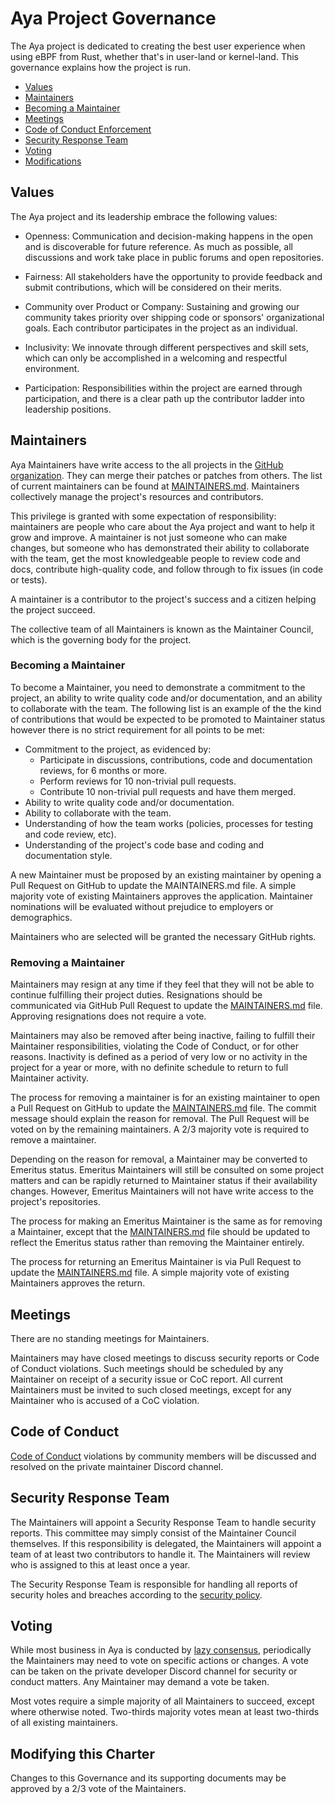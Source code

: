 # Aya Project Governance

The Aya project is dedicated to creating the best user experience when using
eBPF from Rust, whether that's in user-land or kernel-land. This governance
explains how the project is run.

- [Values](#values)
- [Maintainers](#maintainers)
- [Becoming a Maintainer](#becoming-a-maintainer)
- [Meetings](#meetings)
- [Code of Conduct Enforcement](#code-of-conduct)
- [Security Response Team](#security-response-team)
- [Voting](#voting)
- [Modifications](#modifying-this-charter)

## Values

The Aya project and its leadership embrace the following values:

- Openness: Communication and decision-making happens in the open and is
  discoverable for future reference. As much as possible, all discussions and
  work take place in public forums and open repositories.

- Fairness: All stakeholders have the opportunity to provide feedback and submit
  contributions, which will be considered on their merits.

- Community over Product or Company: Sustaining and growing our community takes
  priority over shipping code or sponsors' organizational goals. Each
  contributor participates in the project as an individual.

- Inclusivity: We innovate through different perspectives and skill sets, which
  can only be accomplished in a welcoming and respectful environment.

- Participation: Responsibilities within the project are earned through
  participation, and there is a clear path up the contributor ladder into
  leadership positions.

## Maintainers

Aya Maintainers have write access to the all projects in the
[GitHub organization]. They can merge their patches or patches from others.
The list of current maintainers can be found at [MAINTAINERS.md].
Maintainers collectively manage the project's resources and contributors.

This privilege is granted with some expectation of responsibility: maintainers
are people who care about the Aya project and want to help it grow and
improve. A maintainer is not just someone who can make changes, but someone who
has demonstrated their ability to collaborate with the team, get the most
knowledgeable people to review code and docs, contribute high-quality code, and
follow through to fix issues (in code or tests).

A maintainer is a contributor to the project's success and a citizen helping
the project succeed.

The collective team of all Maintainers is known as the Maintainer Council, which
is the governing body for the project.

### Becoming a Maintainer

To become a Maintainer, you need to demonstrate a commitment to the project, an
ability to write quality code and/or documentation, and an ability to
collaborate with the team. The following list is an example of the
the kind of contributions that would be expected to be promoted to Maintainer
status however there is no strict requirement for all points to be met:

- Commitment to the project, as evidenced by:
  - Participate in discussions, contributions, code and documentation reviews,
    for 6 months or more.
  - Perform reviews for 10 non-trivial pull requests.
  - Contribute 10 non-trivial pull requests and have them merged.
- Ability to write quality code and/or documentation.
- Ability to collaborate with the team.
- Understanding of how the team works (policies, processes for testing
  and code review, etc).
- Understanding of the project's code base and coding and documentation style.

A new Maintainer must be proposed by an existing maintainer by opening a
Pull Request on GitHub to update the MAINTAINERS.md file. A simple majority vote
of existing Maintainers approves the application. Maintainer nominations will be
evaluated without prejudice to employers or demographics.

Maintainers who are selected will be granted the necessary GitHub rights.

### Removing a Maintainer

Maintainers may resign at any time if they feel that they will not be able to
continue fulfilling their project duties. Resignations should be communicated
via GitHub Pull Request to update the [MAINTAINERS.md] file. Approving
resignations does not require a vote.

Maintainers may also be removed after being inactive, failing to fulfill their
Maintainer responsibilities, violating the Code of Conduct, or for other reasons.
Inactivity is defined as a period of very low or no activity in the project
for a year or more, with no definite schedule to return to full Maintainer
activity.

The process for removing a maintainer is for an existing maintainer to open
a Pull Request on GitHub to update the [MAINTAINERS.md] file. The commit
message should explain the reason for removal. The Pull Request will be
voted on by the remaining maintainers. A 2/3 majority vote is required to
remove a maintainer.

Depending on the reason for removal, a Maintainer may be converted to Emeritus
status. Emeritus Maintainers will still be consulted on some project matters
and can be rapidly returned to Maintainer status if their availability changes.
However, Emeritus Maintainers will not have write access to the project's
repositories.

The process for making an Emeritus Maintainer is the same as for removing a
Maintainer, except that the [MAINTAINERS.md] file should be updated to reflect
the Emeritus status rather than removing the Maintainer entirely.

The process for returning an Emeritus Maintainer is via Pull Request
to update the [MAINTAINERS.md] file. A simple majority vote of existing
Maintainers approves the return.

## Meetings

There are no standing meetings for Maintainers.

Maintainers may have closed meetings to discuss security reports
or Code of Conduct violations. Such meetings should be scheduled by any
Maintainer on receipt of a security issue or CoC report. All current Maintainers
must be invited to such closed meetings, except for any Maintainer who is
accused of a CoC violation.

## Code of Conduct

[Code of Conduct] violations by community members will be
discussed and resolved on the private maintainer Discord channel.

## Security Response Team

The Maintainers will appoint a Security Response Team to handle security
reports. This committee may simply consist of the Maintainer Council themselves.
If this responsibility is delegated, the Maintainers will appoint a team of at
least two contributors to handle it. The Maintainers will review who is assigned
to this at least once a year.

The Security Response Team is responsible for handling all reports of security
holes and breaches according to the [security policy].

## Voting

While most business in Aya is conducted by [lazy consensus], periodically the
Maintainers may need to vote on specific actions or changes.
A vote can be taken on the private developer Discord channel for security or
conduct matters. Any Maintainer may demand a vote be taken.

Most votes require a simple majority of all Maintainers to succeed, except where
otherwise noted. Two-thirds majority votes mean at least two-thirds of all
existing maintainers.

## Modifying this Charter

Changes to this Governance and its supporting documents may be approved by
a 2/3 vote of the Maintainers.

[GitHub organization]: https://github.com/aya-rs
[Code of Conduct]: ./CODE_OF_CONDUCT.md
[MAINTAINERS.md]: ./MAINTAINERS.md
[security policy]: ./SECURITY.md
[lazy consensus]: https://community.apache.org/committers/lazyConsensus.html
